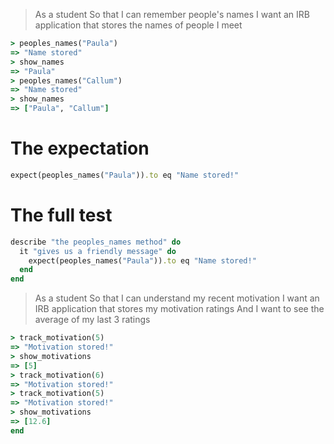 
> As a student
> So that I can remember people's names
> I want an IRB application that stores the names of people I meet

```ruby
> peoples_names("Paula")
=> "Name stored"
> show_names
=> "Paula"
> peoples_names("Callum")
=> "Name stored"
> show_names
=> ["Paula", "Callum"]
```

# The expectation
```ruby
expect(peoples_names("Paula")).to eq "Name stored!"
```

# The full test

```ruby
describe "the peoples_names method" do
  it "gives us a friendly message" do
    expect(peoples_names("Paula")).to eq "Name stored!"
  end
end
```



> As a student
> So that I can understand my recent motivation
> I want an IRB application that stores my motivation ratings
> And I want to see the average of my last 3 ratings

```ruby
> track_motivation(5)
=> "Motivation stored!"
> show_motivations
=> [5]
> track_motivation(6)
=> "Motivation stored!"
> track_motivation(5)
=> "Motivation stored!"
> show_motivations
=> [12.6]
end
```
